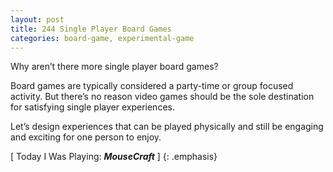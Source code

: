 ```yaml
---
layout: post
title: 244 Single Player Board Games
categories: board-game, experimental-game
---
```

Why aren’t there more single player board games?

Board games are typically considered a party-time or group focused activity.  But there’s no reason video games should be the sole destination for satisfying single player experiences.

Let’s design experiences that can be played physically and still be engaging and exciting for one person to enjoy.

[ Today I Was Playing: ***MouseCraft*** ]
{: .emphasis}

